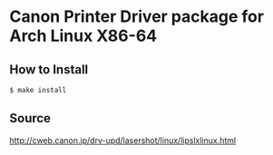 # Canon Printer Driver package for Arch Linux X86-64

## How to Install

```bash
$ make install
```

## Source

http://cweb.canon.jp/drv-upd/lasershot/linux/lipslxlinux.html

